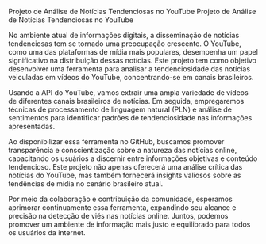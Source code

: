 Projeto de Análise de Notícias Tendenciosas no YouTube
Projeto de Análise de Notícias Tendenciosas no YouTube

No ambiente atual de informações digitais, a disseminação de notícias tendenciosas tem se tornado uma preocupação crescente. O YouTube, como uma das plataformas de mídia mais populares, desempenha um papel significativo na distribuição dessas notícias. Este projeto tem como objetivo desenvolver uma ferramenta para analisar a tendenciosidade das notícias veiculadas em vídeos do YouTube, concentrando-se em canais brasileiros.

Usando a API do YouTube, vamos extrair uma ampla variedade de vídeos de diferentes canais brasileiros de notícias. Em seguida, empregaremos técnicas de processamento de linguagem natural (PLN) e análise de sentimentos para identificar padrões de tendenciosidade nas informações apresentadas.

Ao disponibilizar essa ferramenta no GitHub, buscamos promover transparência e conscientização sobre a natureza das notícias online, capacitando os usuários a discernir entre informações objetivas e conteúdo tendencioso. Este projeto não apenas oferecerá uma análise crítica das notícias do YouTube, mas também fornecerá insights valiosos sobre as tendências de mídia no cenário brasileiro atual.

Por meio da colaboração e contribuição da comunidade, esperamos aprimorar continuamente essa ferramenta, expandindo seu alcance e precisão na detecção de viés nas notícias online. Juntos, podemos promover um ambiente de informação mais justo e equilibrado para todos os usuários da internet.

